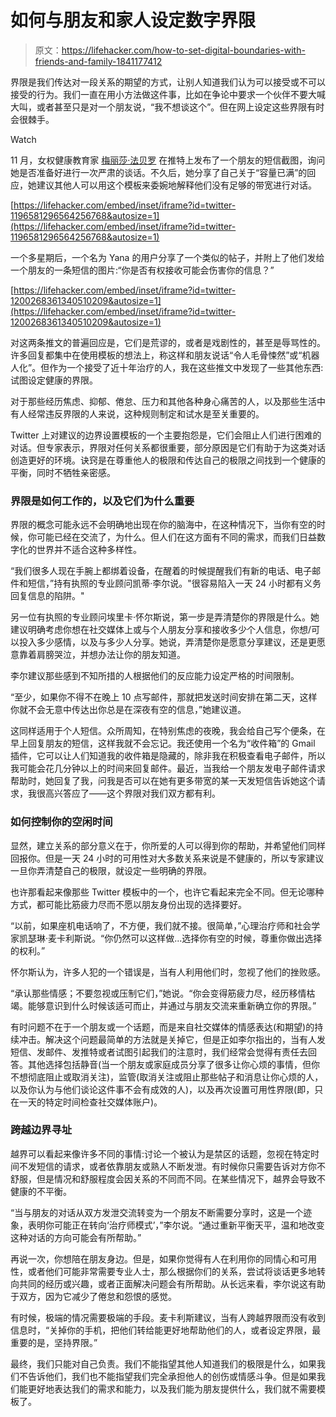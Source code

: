# 如何与朋友和家人设定数字界限

> 原文：<https://lifehacker.com/how-to-set-digital-boundaries-with-friends-and-family-1841177412>

界限是我们传达对一段关系的期望的方式，让别人知道我们认为可以接受或不可以接受的行为。我们一直在用小方法做这件事，比如在争论中要求一个伙伴不要大喊大叫，或者甚至只是对一个朋友说，“我不想谈这个”。但在网上设定这些界限有时会很棘手。

Watch

11 月，女权健康教育家 [梅丽莎·法贝罗](https://twitter.com/fyeahmfabello/status/1196581296564256768) 在推特上发布了一个朋友的短信截图，询问她是否准备好进行一次严肃的谈话。不久后，她分享了自己关于“容量已满”的回应，她建议其他人可以用这个模板来委婉地解释他们没有足够的带宽进行对话。

 [https://lifehacker.com/embed/inset/iframe?id=twitter-1196581296564256768&autosize=1](https://lifehacker.com/embed/inset/iframe?id=twitter-1196581296564256768&autosize=1) 

一个多星期后，一个名为 Yana 的用户分享了一个类似的帖子，并附上了他们发给一个朋友的一条短信的图片:“你是否有权接收可能会伤害你的信息？”

 [https://lifehacker.com/embed/inset/iframe?id=twitter-1200268361340510209&autosize=1](https://lifehacker.com/embed/inset/iframe?id=twitter-1200268361340510209&autosize=1) 

对这两条推文的普遍回应是，它们是荒谬的，或者是戏剧性的，甚至是辱骂性的。许多回复都集中在使用模板的想法上，称这样和朋友说话“令人毛骨悚然”或“机器人化”。但作为一个接受了近十年治疗的人，我在这些推文中发现了一些其他东西:试图设定健康的界限。

对于那些经历焦虑、抑郁、倦怠、压力和其他各种身心痛苦的人，以及那些生活中有人经常违反界限的人来说，这种规则制定和试水是至关重要的。

Twitter 上对建议的边界设置模板的一个主要抱怨是，它们会阻止人们进行困难的对话。但专家表示，界限对任何关系都很重要，部分原因是它们有助于为这类对话创造更好的环境。诀窍是在尊重他人的极限和传达自己的极限之间找到一个健康的平衡，同时不牺牲亲密感。

### 界限是如何工作的，以及它们为什么重要

界限的概念可能永远不会明确地出现在你的脑海中，在这种情况下，当你有空的时候，你可能已经在交流了，为什么。但人们在这方面有不同的需求，而我们日益数字化的世界并不适合这种多样性。

“我们很多人现在手腕上都绑着设备，在醒着的时候提醒我们有新的电话、电子邮件和短信，”持有执照的专业顾问凯蒂·李尔说。"很容易陷入一天 24 小时都有义务回复信息的陷阱。"

另一位有执照的专业顾问埃里卡·怀尔斯说，第一步是弄清楚你的界限是什么。她建议明确考虑你想在社交媒体上或与个人朋友分享和接收多少个人信息，你想/可以投入多少感情，以及与多少人分享。她说，弄清楚你是愿意分享建议，还是更愿意靠着肩膀哭泣，并想办法让你的朋友知道。

李尔建议那些感到不知所措的人根据他们的反应能力设定严格的时间限制。

“至少，如果你不得不在晚上 10 点写邮件，那就把发送时间安排在第二天，这样你就不会无意中传达出你总是在深夜有空的信息，”她建议道。

这同样适用于个人短信。众所周知，在特别焦虑的夜晚，我会给自己写个便条，在早上回复朋友的短信，这样我就不会忘记。我还使用一个名为“收件箱”的 Gmail 插件，它可以让人们知道我的收件箱是隐藏的，除非我在积极查看电子邮件，所以我可能会花几分钟以上的时间来回复邮件。最近，当我给一个朋友发电子邮件请求帮助时，她回复了我，问我是否可以在她有更多带宽的某一天发短信告诉她这个请求，我很高兴答应了——这个界限对我们双方都有利。

### **如何控制你的空闲时间**

显然，建立关系的部分意义在于，你所爱的人可以得到你的帮助，并希望他们同样回报你。但是一天 24 小时的可用性对大多数关系来说是不健康的，所以专家建议一旦你弄清楚自己的极限，就设定一些明确的界限。

也许那看起来像那些 Twitter 模板中的一个，也许它看起来完全不同。但无论哪种方式，都可能比筋疲力尽而不愿以朋友身份出现的选择要好。

“以前，如果座机电话响了，不方便，我们就不接。很简单，”心理治疗师和社会学家凯瑟琳·麦卡利斯说。“你仍然可以这样做...选择你有空的时候，尊重你做出选择的权利。”

怀尔斯认为，许多人犯的一个错误是，当有人利用他们时，忽视了他们的挫败感。

“承认那些情感；不要忽视或压制它们，”她说。“你会变得筋疲力尽，经历移情枯竭。能够意识到什么时候该适可而止，并通过与朋友交流来重新确立你的界限。”

有时问题不在于一个朋友或一个话题，而是来自社交媒体的情感表达(和期望)的持续冲击。解决这个问题最简单的方法就是关掉它，但是正如李尔指出的，当有人发短信、发邮件、发推特或者试图引起我们的注意时，我们经常会觉得有责任去回答。其他选择包括静音(当一个朋友或家庭成员分享了很多让你心烦的事情，但你不想彻底阻止或取消关注)，监管(取消关注或阻止那些帖子和消息让你心烦的人，以及你认为与他们谈论这件事不会有成效的人)，以及再次设置可用性界限(即，只在一天的特定时间检查社交媒体账户)。

### **跨越边界寻址**

越界可以看起来像许多不同的事情:讨论一个被认为是禁区的话题，忽视在特定时间不发短信的请求，或者依靠朋友或熟人不断发泄。有时候你只需要告诉对方你不舒服，但是情况和舒服程度会因关系的不同而不同。在某些情况下，越界会导致不健康的不平衡。

“当与朋友的对话从双方发泄交流转变为一个朋友不断需要分享时，这是一个迹象，表明你可能正在转向‘治疗师模式’，”李尔说。“通过重新平衡天平，温和地改变这种对话的方向可能会有所帮助。”

再说一次，你想陪在朋友身边。但是，如果你觉得有人在利用你的同情心和可用性，或者他们可能非常需要专业人士，那么根据你们的关系，尝试将谈话更多地转向共同的经历或兴趣，或者正面解决问题会有所帮助。从长远来看，李尔说这有助于双方，因为它减少了倦怠和怨恨的感觉。

有时候，极端的情况需要极端的手段。麦卡利斯建议，当有人跨越界限而没有收到信息时，“关掉你的手机，把他们转给能更好地帮助他们的人，或者设定界限，最重要的是，坚持界限。”

最终，我们只能对自己负责。我们不能指望其他人知道我们的极限是什么，如果我们不告诉他们，我们也不能指望我们完全承担他人的创伤或情感斗争。但是如果我们能更好地表达我们的需求和能力，以及我们能为朋友提供什么，我们就不需要模板了。